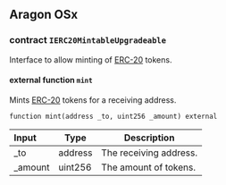 ## Aragon OSx

###  contract `IERC20MintableUpgradeable`

Interface to allow minting of [ERC-20](https://eips.ethereum.org/EIPS/eip-20) tokens.

#### external function `mint`

Mints [ERC-20](https://eips.ethereum.org/EIPS/eip-20) tokens for a receiving address.

```solidity
function mint(address _to, uint256 _amount) external 
```

| Input | Type | Description |
|:----- | ---- | ----------- |
| _to | address | The receiving address. |
| _amount | uint256 | The amount of tokens. |

